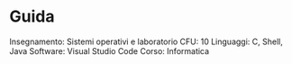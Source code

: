 # Guida

Insegnamento: Sistemi operativi e laboratorio
CFU: 10
Linguaggi: C, Shell, Java
Software: Visual Studio Code
Corso: Informatica

